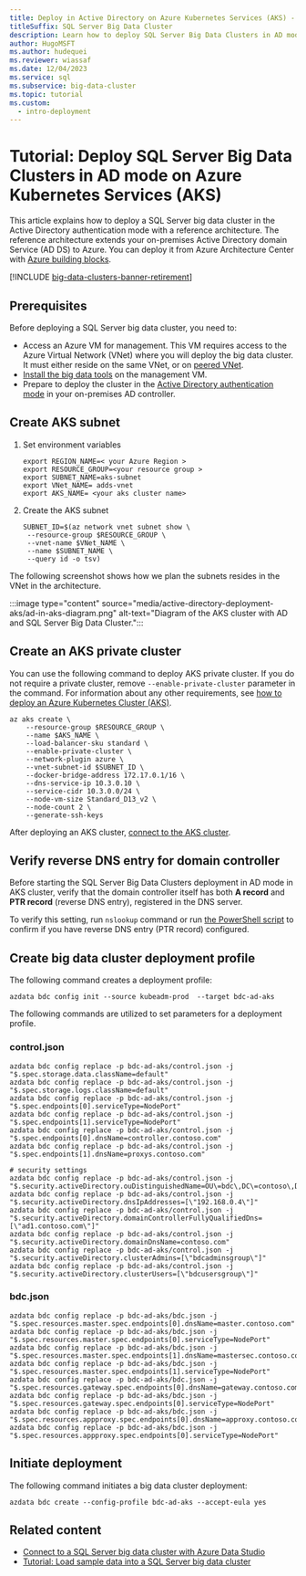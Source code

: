 ```yaml
---
title: Deploy in Active Directory on Azure Kubernetes Services (AKS) - tutorial
titleSuffix: SQL Server Big Data Cluster
description: Learn how to deploy SQL Server Big Data Clusters in AD mode on Azure Kubernetes Services (AKS).
author: HugoMSFT
ms.author: hudequei
ms.reviewer: wiassaf
ms.date: 12/04/2023
ms.service: sql
ms.subservice: big-data-cluster
ms.topic: tutorial
ms.custom:
  - intro-deployment
---
```


# Tutorial: Deploy SQL Server Big Data Clusters in AD mode on Azure Kubernetes Services (AKS)

This article explains how to deploy a SQL Server big data cluster in the Active Directory authentication mode with a reference architecture. The reference architecture extends your on-premises Active Directory domain Service (AD DS) to Azure. You can deploy it from Azure Architecture Center with [Azure building blocks](/shows/azure-friday/azure-building-blocks-20-azbb).

[!INCLUDE [big-data-clusters-banner-retirement](../includes/bdc-banner-retirement.md)]

## Prerequisites

Before deploying a SQL Server big data cluster, you need to:

- Access an Azure VM for management. This VM requires access to the Azure Virtual Network (VNet) where you will deploy the big data cluster. It must either reside on the same VNet, or on [peered VNet](/azure/virtual-network/virtual-network-manage-peering).
- [Install the big data tools](deploy-big-data-tools.md) on the management VM.
- Prepare to deploy the cluster in the [Active Directory authentication mode](active-directory-prerequisites.md) in your on-premises AD controller.

## Create AKS subnet

1. Set environment variables

   ```console
   export REGION_NAME=< your Azure Region >
   export RESOURCE_GROUP=<your resource group >
   export SUBNET_NAME=aks-subnet
   export VNet_NAME= adds-vnet
   export AKS_NAME= <your aks cluster name>
   ```

1. Create the AKS subnet

   ```azurecli
   SUBNET_ID=$(az network vnet subnet show \
    --resource-group $RESOURCE_GROUP \
    --vnet-name $VNet_NAME \
    --name $SUBNET_NAME \
    --query id -o tsv)
   ```

The following screenshot shows how we plan the subnets resides in the VNet in the architecture.

:::image type="content" source="media/active-directory-deployment-aks/ad-in-aks-diagram.png" alt-text="Diagram of the AKS cluster with AD and SQL Server Big Data Cluster.":::

## Create an AKS private cluster

You can use the following command to deploy AKS private cluster. If you do not require a private cluster, remove `--enable-private-cluster` parameter in the command. For information about any other requirements, see [how to deploy an Azure Kubernetes Cluster (AKS)](/azure/aks/tutorial-kubernetes-deploy-cluster).

```azurecli
az aks create \
    --resource-group $RESOURCE_GROUP \
    --name $AKS_NAME \
    --load-balancer-sku standard \
    --enable-private-cluster \
    --network-plugin azure \
    --vnet-subnet-id $SUBNET_ID \
    --docker-bridge-address 172.17.0.1/16 \
    --dns-service-ip 10.3.0.10 \
    --service-cidr 10.3.0.0/24 \
    --node-vm-size Standard_D13_v2 \
    --node-count 2 \
    --generate-ssh-keys
```

After deploying an AKS cluster, [connect to the AKS cluster](/azure/aks/tutorial-kubernetes-deploy-cluster#connect-to-cluster-using-kubectl).

## Verify reverse DNS entry for domain controller

Before starting the SQL Server Big Data Clusters deployment in AD mode in AKS cluster, verify that the domain controller itself has both **A record** and **PTR record** (reverse DNS entry), registered in the DNS server.

To verify this setting, run `nslookup` command or run [the PowerShell script](troubleshoot-ad-reverse-lookup-zone.md) to confirm if you have reverse DNS entry (PTR record) configured.

## Create big data cluster deployment profile

The following command creates a deployment profile:

```console
azdata bdc config init --source kubeadm-prod  --target bdc-ad-aks
```

The following commands are utilized to set parameters for a deployment profile.

### control.json

```console
azdata bdc config replace -p bdc-ad-aks/control.json -j "$.spec.storage.data.className=default"
azdata bdc config replace -p bdc-ad-aks/control.json -j "$.spec.storage.logs.className=default"
azdata bdc config replace -p bdc-ad-aks/control.json -j "$.spec.endpoints[0].serviceType=NodePort"
azdata bdc config replace -p bdc-ad-aks/control.json -j "$.spec.endpoints[1].serviceType=NodePort"
azdata bdc config replace -p bdc-ad-aks/control.json -j "$.spec.endpoints[0].dnsName=controller.contoso.com"
azdata bdc config replace -p bdc-ad-aks/control.json -j "$.spec.endpoints[1].dnsName=proxys.contoso.com"

# security settings 
azdata bdc config replace -p bdc-ad-aks/control.json -j "$.security.activeDirectory.ouDistinguishedName=OU\=bdc\,DC\=contoso\,DC\=com"
azdata bdc config replace -p bdc-ad-aks/control.json -j "$.security.activeDirectory.dnsIpAddresses=[\"192.168.0.4\"]"
azdata bdc config replace -p bdc-ad-aks/control.json -j "$.security.activeDirectory.domainControllerFullyQualifiedDns=[\"ad1.contoso.com\"]"
azdata bdc config replace -p bdc-ad-aks/control.json -j "$.security.activeDirectory.domainDnsName=contoso.com"
azdata bdc config replace -p bdc-ad-aks/control.json -j "$.security.activeDirectory.clusterAdmins=[\"bdcadminsgroup\"]"
azdata bdc config replace -p bdc-ad-aks/control.json -j "$.security.activeDirectory.clusterUsers=[\"bdcusersgroup\"]"
```

### bdc.json

```console
azdata bdc config replace -p bdc-ad-aks/bdc.json -j "$.spec.resources.master.spec.endpoints[0].dnsName=master.contoso.com"
azdata bdc config replace -p bdc-ad-aks/bdc.json -j "$.spec.resources.master.spec.endpoints[0].serviceType=NodePort"
azdata bdc config replace -p bdc-ad-aks/bdc.json -j "$.spec.resources.master.spec.endpoints[1].dnsName=mastersec.contoso.com"
azdata bdc config replace -p bdc-ad-aks/bdc.json -j "$.spec.resources.master.spec.endpoints[1].serviceType=NodePort"
azdata bdc config replace -p bdc-ad-aks/bdc.json -j "$.spec.resources.gateway.spec.endpoints[0].dnsName=gateway.contoso.com"
azdata bdc config replace -p bdc-ad-aks/bdc.json -j "$.spec.resources.gateway.spec.endpoints[0].serviceType=NodePort"
azdata bdc config replace -p bdc-ad-aks/bdc.json -j "$.spec.resources.appproxy.spec.endpoints[0].dnsName=approxy.contoso.com"
azdata bdc config replace -p bdc-ad-aks/bdc.json -j "$.spec.resources.appproxy.spec.endpoints[0].serviceType=NodePort"
```

## Initiate deployment

The following command initiates a big data cluster deployment:

```console
azdata bdc create --config-profile bdc-ad-aks --accept-eula yes
```

## Related content

- [Connect to a SQL Server big data cluster with Azure Data Studio](connect-to-big-data-cluster.md)
- [Tutorial: Load sample data into a SQL Server big data cluster](tutorial-load-sample-data.md)

